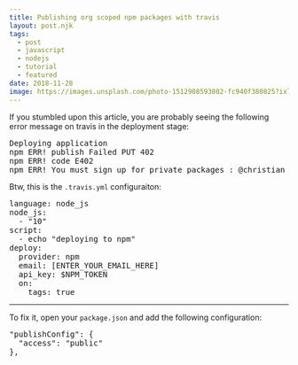 ```yaml
---
title: Publishing org scoped npm packages with travis
layout: post.njk
tags:
  - post
  - javascript
  - nodejs
  - tutorial
  - featured
date: 2018-11-28
image: https://images.unsplash.com/photo-1512908593802-fc940f380825?ixlib=rb-1.2.1&ixid=eyJhcHBfaWQiOjEyMDd9&auto=format&fit=crop&w=600&q=80
---
```


If you stumbled upon this article, you are probably seeing the following error message on travis in the deployment stage:

<pre>
Deploying application
npm ERR! publish Failed PUT 402
npm ERR! code E402
npm ERR! You must sign up for private packages : @christian_fei/pocket-sync
</pre>

Btw, this is the `.travis.yml` configuraiton:

<pre>
language: node_js
node_js:
  - "10"
script:
  - echo "deploying to npm"
deploy:
  provider: npm
  email: [ENTER_YOUR_EMAIL_HERE]
  api_key: $NPM_TOKEN
  on:
    tags: true
</pre>

---

To fix it, open your `package.json` and add the following configuration:

<pre>
"publishConfig": {
  "access": "public"
},
</pre>

